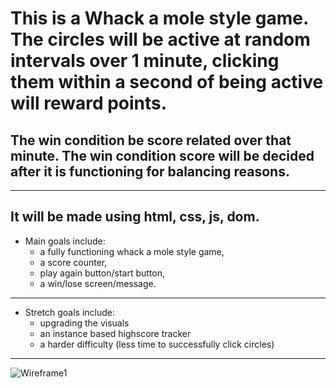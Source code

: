 
# This is a Whack a mole style game. The circles will be active at random intervals over 1 minute, clicking them within a second of being active will reward points.

## The win condition be score related over that minute. The win condition score will be decided after it is functioning for balancing reasons. 
---
It will be made using html, css, js, dom.
---
* Main goals include:
    - a fully functioning whack a mole style game, 
    - a score counter, 
    - play again button/start button,  
    - a win/lose screen/message.
---
* Stretch goals include: 
   - upgrading the visuals
   - an instance based highscore tracker
   - a harder difficulty (less time to successfully click circles)
---
![Wireframe1](.C:\Users\Skye\Pictures\Screenshots\WireFrame1.png)